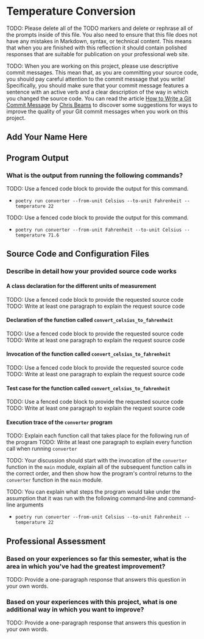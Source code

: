 # Temperature Conversion

TODO: Please delete all of the TODO markers and delete or rephrase all
of the prompts inside of this file. You also need to ensure that this
file does not have any mistakes in Markdown, syntax, or technical
content. This means that when you are finished with this reflection it
should contain polished responses that are suitable for publication on
your professional web site.

TODO: When you are working on this project, please use descriptive commit
messages. This mean that, as you are committing your source code, you should pay
careful attention to the commit message that you write! Specifically, you should
make sure that your commit message features a sentence with an active verb and a
clear description of the way in which you changed the source code. You can read
the article [How to Write a Git Commit Message](https://cbea.ms/git-commit/) by
[Chris Beams](https://cbea.ms/) to discover some suggestions for ways to improve
the quality of your Git commit messages when you work on this project.

## Add Your Name Here

## Program Output

### What is the output from running the following commands?

TODO: Use a fenced code block to provide the output for this command.

- `poetry run converter --from-unit Celsius --to-unit Fahrenheit --temperature 22`

TODO: Use a fenced code block to provide the output for this command.

- `poetry run converter --from-unit Fahrenheit --to-unit Celsius --temperature 71.6`

## Source Code and Configuration Files

### Describe in detail how your provided source code works

#### A class declaration for the different units of measurement

TODO: Use a fenced code block to provide the requested source code
TODO: Write at least one paragraph to explain the request source code

#### Declaration of the function called `convert_celsius_to_fahrenheit`

TODO: Use a fenced code block to provide the requested source code
TODO: Write at least one paragraph to explain the request source code

#### Invocation of the function called `convert_celsius_to_fahrenheit`

TODO: Use a fenced code block to provide the requested source code
TODO: Write at least one paragraph to explain the request source code

#### Test case for the function called `convert_celsius_to_fahrenheit`

TODO: Use a fenced code block to provide the requested source code
TODO: Write at least one paragraph to explain the request source code

#### Execution trace of the `converter` program

TODO: Explain each function call that takes place for the following run of the program
TODO: Write at least one paragraph to explain every function call when running `converter`

TODO: Your discussion should start with the invocation of the `converter`
function in the `main` module, explain all of the subsequent function calls in
the correct order, and then show how the program's control returns to the
`converter` function in the `main` module.

TODO: You can explain what steps the program would take under the assumption
that it was run with the following command-line and command-line arguments

- `poetry run converter --from-unit Celsius --to-unit Fahrenheit --temperature 22`

## Professional Assessment

### Based on your experiences so far this semester, what is the area in which you've had the greatest improvement?

TODO: Provide a one-paragraph response that answers this question in your own words.

### Based on your experiences with this project, what is one additional way in which you want to improve?

TODO: Provide a one-paragraph response that answers this question in your own words.
